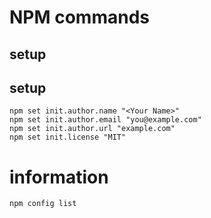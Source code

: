 # NPM commands

## setup

## setup

```shell
npm set init.author.name "<Your Name>"
npm set init.author.email "you@example.com"
npm set init.author.url "example.com"
npm set init.license "MIT"
```


# information

```shell
npm config list
```
